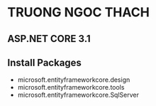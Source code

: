# TRUONG NGOC THACH
## ASP.NET CORE 3.1

## Install Packages
 + microsoft.entityframeworkcore.design
 + microsoft.entityframeworkcore.tools
 + microsoft.entityframeworkcore.SqlServer